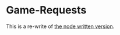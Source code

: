 # Game-Requests

This is a re-write of
[the node written version](https://github.com/MCBE-Speedrunning/Game-Requests).
